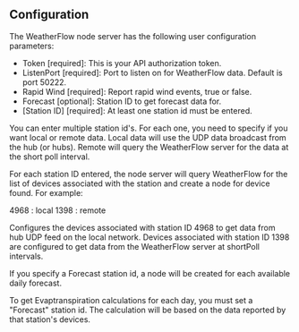## Configuration

The WeatherFlow node server has the following user configuration parameters:

- Token [required]: This is your API authorization token.  
- ListenPort [required]: Port to listen on for WeatherFlow data. Default is port 50222.
- Rapid Wind [required]: Report rapid wind events, true or false.
- Forecast [optional]: Station ID to get forecast data for.
- [Station ID] [required]:  At least one station id must be entered.

You can enter multiple station id's. For each one, you need to specify
if you want local or remote data.  Local data will use the UDP data
broadcast from the hub (or hubs).  Remote will query the WeatherFlow
server for the data at the short poll interval.

For each station ID entered, the node server will query WeatherFlow for
the list of devices associated with the station and create a node for
device found. For example:

4968 : local
1398 : remote

Configures the devices associated with station ID 4968 to get data from 
hub UDP feed on the local network.  Devices associated with station ID
1398 are configured to get data from the WeatherFlow server at shortPoll
intervals.

If you specify a Forecast station id, a node will be created for each
available daily forecast.

To get Evaptranspiration calculations for each day, you must set a 
"Forecast" station id.  The calculation will be based on the data
reported by that station's devices.
